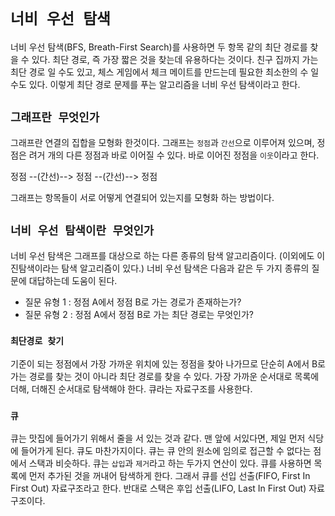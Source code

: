 # `너비 우선 탐색`

너비 우선 탐색(BFS, Breath-First Search)를 사용하면 두 항목 같의 최단 경로를 찾을 수 있다.
최단 경로, 즉 가장 짧은 것을 찾는데 유용하다는 것이다.
친구 집까지 가는 최단 경로 일 수도 있고, 체스 게임에서 체크 메이트를 만드는데 필요한 최소한의 수 일 수도 있다.
이렇게 최단 경로 문제를 푸는 알고리즘을 너비 우선 탐색이라고 한다.

## `그래프란 무엇인가`
그래프란 연결의 집합을 모형화 한것이다.
그래프는 `정점`과 `간선`으로 이루어져 있으며, 정점은 려거 개의 다른 정점과 바로 이어질 수 있다.
바로 이어진 정점을 `이웃`이라고 한다.

정점 --(간선)--> 정점 --(간선)--> 정점

그래프는 항목들이 서로 어떻게 연결되어 있는지를 모형화 하는 방법이다.

## `너비 우선 탐색이란 무엇인가`
너비 우선 탐색은 그래프를 대상으로 하는 다른 종류의 탐색 알고리즘이다.
(이외에도 이진탐색이라는 탐색 알고리즘이 있다.)
너비 우선 탐색은 다음과 같은 두 가지 종류의 질문에 대답하는데 도움이 된다.
* 질문 유형 1 : 정점 A에서 정점 B로 가는 경로가 존재하는가?
* 질문 유형 2 : 정점 A에서 정점 B로 가는 최단 경로는 무엇인가?

### `최단경로 찾기`
기준이 되는 정점에서 가장 가까운 위치에 있는 정점을 찾아 나가므로 단순히 A에서 B로 가는 경로를 찾는 것이 아니라 최단 경로를 찾을 수 있다.
가장 가까운 순서대로 목록에 더해, 더해진 순서대로 탐색해야 한다.
큐라는 자료구조를 사용한다.

### `큐`
큐는 맛집에 들어가기 위해서 줄을 서 있는 것과 같다.
맨 앞에 서있다면, 제일 먼저 식당에 들어가게 된다.
큐도 마찬가지이다.
큐는 큐 안의 원소에 임의로 접근할 수 없다는 점에서 스택과 비슷하다.
큐는 `삽입`과 `제거`라고 하는 두가지 연산이 있다.
큐를 사용하면 목록에 먼저 추가된 것을 꺼내어 탐색하게 한다.
그래서 큐를 선입 선출(FIFO, First In First Out) 자료구조라고 한다.
반대로 스택은 후입 선출(LIFO, Last In First Out) 자료구조이다.